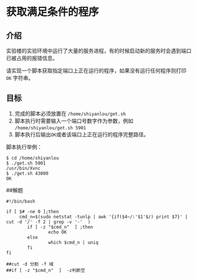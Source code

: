 # 获取满足条件的程序

## 介绍

实验楼的实验环境中运行了大量的服务进程，有的时候启动新的服务时会遇到端口已被占用的报错信息。

请实现一个脚本获取指定端口上正在运行的程序，如果没有运行任何程序则打印 `OK` 字符串。

## 目标

1. 完成的脚本必须放置在 `/home/shiyanlou/get.sh`
2. 脚本执行时需要输入一个端口号数字作为参数，例如 `/home/shiyanlou/get.sh 5901`
3. 脚本执行后输出`OK`或者该端口上正在运行的程序完整路径。

脚本执行举例：

```shell
$ cd /home/shiyanlou
$ ./get.sh 5901
/usr/bin/Xvnc
$ ./get.sh 43000
OK
```

##解题

```shell
#!/bin/bash

if [ $# -ne 0 ];then
     cmd_n=$(sudo netstat -tunlp | awk '{if($4~/:'$1'$/) print $7}' | cut -d '/' -f 2 | grep -v '-'  )
        if [ -z "$cmd_n"  ] ;then
                echo OK
        else
                which $cmd_n | uniq
        fi
fi

##cut -d 分割 -f 域
##if [ -z "$cmd_n"  ]  -z判断空
```

